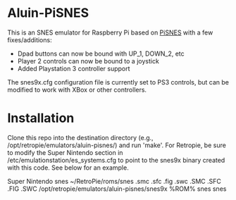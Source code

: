 Aluin-PiSNES
============

This is an SNES emulator for Raspberry Pi based on [PiSNES](https://code.google.com/p/pisnes) with a few fixes/additions:

* Dpad buttons can now be bound with UP_1, DOWN_2, etc
* Player 2 controls can now be bound to a joystick
* Added Playstation 3 controller support

The snes9x.cfg configuration file is currently set to PS3 controls, but can be modified to work with XBox or other controllers.

Installation
============

Clone this repo into the destination directory (e.g., /opt/retropie/emulators/aluin-pisnes/) and run 'make'. For Retropie, be sure to modify the Super Nintendo section in /etc/emulationstation/es_systems.cfg to point to the snes9x binary created with this code. See below for an example.

<system>
    <fullname>Super Nintendo</fullname>
    <name>snes</name>
    <path>~/RetroPie/roms/snes</path>
    <extension>.smc .sfc .fig .swc .SMC .SFC .FIG .SWC</extension>
    <!-- <command>/opt/retropie/supplementary/runcommand/runcommand.sh 4 "/opt/retropie/emulators/RetroArch/installdir/bin/retroarch -L /opt/retropie/emulatorcores/pocketsnes-libretro/libretro.so --config /opt/retropie/configs/all/retroarch.cfg --appendconfig /opt/retropie/configs/snes/retroarch.cfg   %ROM%"</command> -->
    <command>/opt/retropie/emulators/aluin-pisnes/snes9x %ROM%</command>
    <platform>snes</platform>
    <theme>snes</theme>
  </system>
 

